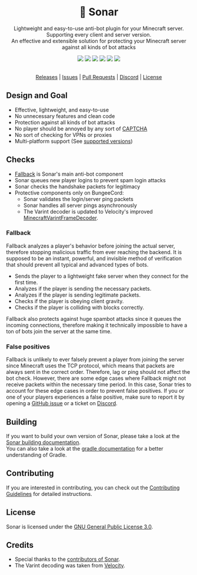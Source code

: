 <div align="center">
  <!-- Introduction -->
  <p>
    <h1>💫 Sonar</h1>
    Lightweight and easy-to-use anti-bot plugin for your Minecraft server. Supporting every client and server version.
    <br>
    An effective and extensible solution for protecting your Minecraft server against all kinds of bot attacks
  </p>
  
  <!-- Badges & icons -->
  [![](https://github.com/jonesdevelopment/sonar/actions/workflows/gradle.yml/badge.svg)](https://github.com/jonesdevelopment/sonar/actions/workflows/gradle.yml)
  [![](https://www.codefactor.io/repository/github/jonesdevelopment/sonar/badge/main)](https://www.codefactor.io/repository/github/jonesdevelopment/sonar/overview/main)
  [![](https://img.shields.io/github/v/release/jonesdevelopment/sonar)](https://github.com/jonesdevelopment/sonar/releases)
  [![](https://img.shields.io/github/issues/jonesdevelopment/sonar)](https://github.com/jonesdevelopment/sonar/issues)
  [![](https://img.shields.io/discord/923308209769426994.svg?logo=discord)](https://jonesdev.xyz/discord)
  [![](https://img.shields.io/badge/License-GPLv3-blue.svg)](https://www.gnu.org/licenses/gpl-3.0)
  <br>
  <br>
  <!-- Quick navigation -->
  [Releases](https://github.com/jonesdevelopment/sonar/releases)
  |
  [Issues](https://github.com/jonesdevelopment/sonar/issues)
  |
  [Pull Requests](https://github.com/jonesdevelopment/sonar/pulls)
  |
  [Discord](https://jonesdev.xyz/discord)
  |
  [License](https://github.com/jonesdevelopment/sonar/?tab=readme-ov-file#license)
</div>

## Design and Goal

* Effective, lightweight, and easy-to-use
* No unnecessary features and clean code
* Protection against all kinds of bot attacks
* No player should be annoyed by any sort of [CAPTCHA](https://en.wikipedia.org/wiki/CAPTCHA)
* No sort of checking for VPNs or proxies
* Multi-platform support (See [supported versions](https://docs.jonesdev.xyz/sonar/supported-versions))

## Checks

- [Fallback](https://github.com/jonesdevelopment/sonar#fallback) is Sonar's main anti-bot component
- Sonar queues new player logins to prevent spam login attacks
- Sonar checks the handshake packets for legitimacy
- Protective components only on BungeeCord:
  - Sonar validates the login/server ping packets
  - Sonar handles all server pings asynchronously
  - The Varint decoder is updated to Velocity's
    improved [MinecraftVarintFrameDecoder](https://github.com/PaperMC/Velocity/blob/dev/3.0.0/proxy/src/main/java/com/velocitypowered/proxy/protocol/netty/MinecraftVarintFrameDecoder.java).

### Fallback

Fallback analyzes a player's behavior before joining the actual server, therefore stopping malicious traffic from ever reaching the backend.
It is supposed to be an instant, powerful, and invisible method of verification that should prevent all typical and advanced types of bots.

* Sends the player to a lightweight fake server when they connect for the first time.
* Analyzes if the player is sending the necessary packets.
* Analyzes if the player is sending legitimate packets.
* Checks if the player is obeying client gravity.
* Checks if the player is colliding with blocks correctly.

Fallback also protects against huge spambot attacks since it queues the incoming connections, therefore making it technically impossible to have a ton of bots join the server at the same time.

### False positives

Fallback is unlikely to ever falsely prevent a player from joining the server since Minecraft uses the TCP protocol, which means that packets are always sent in the correct order. Therefore, lag or ping should not affect the bot check. However, there are some edge cases where Fallback might not receive packets within the necessary time period. In this case, Sonar tries to account for these edge cases in order to prevent false positives. If you or one of your players experiences a false positive, make sure to report it by opening a [GitHub issue](https://github.com/jonesdevelopment/sonar/issues) or a ticket on [Discord](https://jonesdev.xyz/discord/).

## Building

If you want to build your own version of Sonar, please take a look at the [Sonar building documentation](https://docs.jonesdev.xyz/sonar/building).
<br>
You can also take a look at the [gradle documentation](https://docs.gradle.org/current/userguide/userguide.html) for a better understanding of Gradle.

## Contributing

If you are interested in contributing, you can check out the [Contributing Guidelines](https://github.com/jonesdevelopment/sonar/blob/main/.github/CONTRIBUTING.md) for detailed instructions.

## License

Sonar is licensed under the [GNU General Public License 3.0](https://www.gnu.org/licenses/gpl-3.0.en.html).

## Credits

- Special thanks to the [contributors of Sonar](https://github.com/jonesdevelopment/sonar/graphs/contributors).
- The Varint decoding was taken from [Velocity](https://github.com/PaperMC/Velocity).
